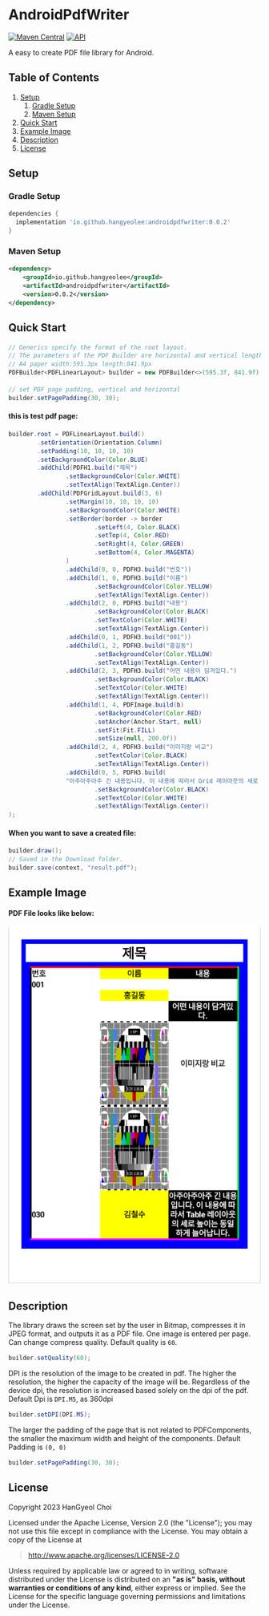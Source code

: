 # AndroidPdfWriter
[![Maven Central](https://maven-badges.herokuapp.com/maven-central/io.github.hangyeolee/androidpdfwriter/badge.svg?style=flat)](https://maven-badges.herokuapp.com/maven-central/io.github.hangyeolee/androidpdfwriter) [![API](https://img.shields.io/badge/API-14%2B-brightgreen.svg?style=flat)](https://android-arsenal.com/api?level=14)

A easy to create PDF file library for Android.

## Table of Contents
1. [Setup](#setup)
   1. [Gradle Setup](#gradle-setup)
   2. [Maven Setup](#maven-setup)
2. [Quick Start](#quick-start)
3. [Example Image](#example-image)
4. [Description](#description)
5. [License](#license)


## Setup
### Gradle Setup
``` gradle
dependencies {
  implementation 'io.github.hangyeolee:androidpdfwriter:0.0.2'
}
```

### Maven Setup
``` xml
<dependency>
    <groupId>io.github.hangyeolee</groupId>
    <artifactId>androidpdfwriter</artifactId>
    <version>0.0.2</version>
</dependency>
```

## Quick Start
``` Java
// Generics specify the format of the root layout.
// The parameters of the PDF Builder are horizontal and vertical lengths based on 72 dpi.
// A4 paper width:595.3px length:841.9px
PDFBuilder<PDFLinearLayout> builder = new PDFBuilder<>(595.3f, 841.9f);

// set PDF page padding, vertical and horizontal
builder.setPagePadding(30, 30);
```

#### this is test pdf page:
``` Java
builder.root = PDFLinearLayout.build()
        .setOrientation(Orientation.Column)
        .setPadding(10, 10, 10, 10)
        .setBackgroundColor(Color.BLUE)
        .addChild(PDFH1.build("제목")
                .setBackgroundColor(Color.WHITE)
                .setTextAlign(TextAlign.Center))
        .addChild(PDFGridLayout.build(3, 6)
                .setMargin(10, 10, 10, 10)
                .setBackgroundColor(Color.WHITE)
                .setBorder(border -> border
                        .setLeft(4, Color.BLACK)
                        .setTop(4, Color.RED)
                        .setRight(4, Color.GREEN)
                        .setBottom(4, Color.MAGENTA)
                )
                .addChild(0, 0, PDFH3.build("번호"))
                .addChild(1, 0, PDFH3.build("이름")
                        .setBackgroundColor(Color.YELLOW)
                        .setTextAlign(TextAlign.Center))
                .addChild(2, 0, PDFH3.build("내용")
                        .setBackgroundColor(Color.BLACK)
                        .setTextColor(Color.WHITE)
                        .setTextAlign(TextAlign.Center))
                .addChild(0, 1, PDFH3.build("001"))
                .addChild(1, 2, PDFH3.build("홍길동")
                        .setBackgroundColor(Color.YELLOW)
                        .setTextAlign(TextAlign.Center))
                .addChild(2, 3, PDFH3.build("어떤 내용이 담겨있다.")
                        .setBackgroundColor(Color.BLACK)
                        .setTextColor(Color.WHITE)
                        .setTextAlign(TextAlign.Center))
                .addChild(1, 4, PDFImage.build(b)
                        .setBackgroundColor(Color.RED)
                        .setAnchor(Anchor.Start, null)
                        .setFit(Fit.FILL)
                        .setSize(null, 200.0f))
                .addChild(2, 4, PDFH3.build("이미지랑 비교")
                        .setTextColor(Color.BLACK)
                        .setTextAlign(TextAlign.Center))
                .addChild(0, 5, PDFH3.build(
                "아주아주아주 긴 내용입니다. 이 내용에 따라서 Grid 레이아웃의 세로 높이는 동일하게 늘어납니다.")
                        .setBackgroundColor(Color.BLACK)
                        .setTextColor(Color.WHITE)
                        .setTextAlign(TextAlign.Center))
);
```

#### When you want to save a created file:
``` Java
builder.draw();
// Saved in the Download folder.
builder.save(context, "result.pdf");
```

## Example Image
#### PDF File looks like below:

![PDF File looks like this image](./android-pdf-writer/src/androidTest/res/drawable/pdftabletest_resultimage.png)

## Description
The library draws the screen set by the user in Bitmap, compresses it in JPEG format, and outputs it as a PDF file. One image is entered per page. Can change compress quality. Default quality is `60`.
``` Java
builder.setQuality(60);
```

DPI is the resolution of the image to be created in pdf. The higher the resolution, the higher the capacity of the image will be. Regardless of the device dpi, the resolution is increased based solely on the dpi of the pdf. Default Dpi is `DPI.M5`, as 360dpi
``` Java
builder.setDPI(DPI.M5);
```

The larger the padding of the page that is not related to PDFComponents, the smaller the maximum width and height of the components. Default Padding is `(0, 0)`
``` Java
builder.setPagePadding(30, 30);
```

## License
Copyright 2023 HanGyeol Choi

Licensed under the Apache License, Version 2.0 (the "License"); you may not use this file except in compliance with the License. You may obtain a copy of the License at

> http://www.apache.org/licenses/LICENSE-2.0

Unless required by applicable law or agreed to in writing, software distributed under the License is distributed on an **"as is" basis, without warranties or conditions of any kind**, either express or implied. See the License for the specific language governing permissions and limitations under the License.